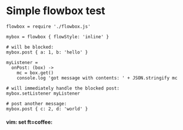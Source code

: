 # Simple flowbox test

    flowbox = require './flowbox.js'

    mybox = flowbox { flowStyle: 'inline' }

    # will be blocked:
    mybox.post { a: 1, b: 'hello' }

    myListener =
      onPost: (box) ->
        mc = box.get()
        console.log 'got message with contents: ' + JSON.stringify mc

    # will immediately handle the blocked post:
    mybox.setListener myListener

    # post another message:
    mybox.post { c: 2, d: 'world' }

#### vim: set ft=coffee:

